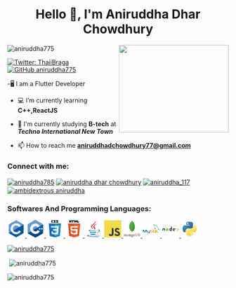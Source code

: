 <h1 align="center">Hello 👋, I'm Aniruddha Dhar Chowdhury</h1>

<img align="right" src="https://c.tenor.com/Bpv9wTLKMskAAAAC/computer-nerds.gif" width="250" height="200" />  

<p align="left"> <img src="https://komarev.com/ghpvc/?username=aniruddha775&label=Profile%20views&color=0e75b6&style=flat" alt="aniruddha775" /> </p>

 [![Twitter: ThaiiBraga](https://img.shields.io/twitter/follow/Aniruddha785?style=social)](https://twitter.com/Aniruddha785) [![GitHub aniruddha775](https://img.shields.io/github/followers/aniruddha775?label=follow&style=social)](https://github.com/aniruddha775)  

-🖥️ I am a Flutter Developer

- 💻 I’m currently learning **C++,ReactJS**

- 🏫 I'm currently studying **B-tech** at ***Techno International New Town***

- 📫 How to reach me **aniruddhadchowdhury77@gmail.com**

<h3 align="left">Connect with me:</h3>
<p align="left">
<a href="https://twitter.com/aniruddha785" target="blank"><img align="center" src="https://raw.githubusercontent.com/rahuldkjain/github-profile-readme-generator/master/src/images/icons/Social/twitter.svg" alt="aniruddha785" height="30" width="40" /></a>
<a href="https://linkedin.com/in/aniruddha dhar chowdhury" target="blank"><img align="center" src="https://raw.githubusercontent.com/rahuldkjain/github-profile-readme-generator/master/src/images/icons/Social/linked-in-alt.svg" alt="aniruddha dhar chowdhury" height="30" width="40" /></a>
<a href="https://instagram.com/aniruddha_117" target="blank"><img align="center" src="https://raw.githubusercontent.com/rahuldkjain/github-profile-readme-generator/master/src/images/icons/Social/instagram.svg" alt="aniruddha_117" height="30" width="40" /></a>
 <a href="https://fb.com/ambidextrous aniruddha" target="blank"><img align="center" src="https://raw.githubusercontent.com/rahuldkjain/github-profile-readme-generator/master/src/images/icons/Social/facebook.svg" alt="ambidextrous aniruddha" height="30" width="40" /></a>
</p>

<h3 align="left">Softwares And Programming Languages:</h3>
<p align="left"> <a href="https://www.cprogramming.com/" target="_blank"> <img src="https://raw.githubusercontent.com/devicons/devicon/master/icons/c/c-original.svg" alt="c" width="40" height="40"/> </a> <a href="https://www.w3schools.com/cpp/" target="_blank"> <img src="https://raw.githubusercontent.com/devicons/devicon/master/icons/cplusplus/cplusplus-original.svg" alt="cplusplus" width="40" height="40"/> </a> <a href="https://www.w3schools.com/css/" target="_blank"> <img src="https://raw.githubusercontent.com/devicons/devicon/master/icons/css3/css3-original-wordmark.svg" alt="css3" width="40" height="40"/> </a> <a href="https://www.w3.org/html/" target="_blank"> <img src="https://raw.githubusercontent.com/devicons/devicon/master/icons/html5/html5-original-wordmark.svg" alt="html5" width="40" height="40"/> <img src="https://raw.githubusercontent.com/devicons/devicon/master/icons/java/java-original.svg" alt="java" width="40" height="40"/> </a> <a href="https://developer.mozilla.org/en-US/docs/Web/JavaScript" target="_blank"> <img src="https://raw.githubusercontent.com/devicons/devicon/master/icons/javascript/javascript-original.svg" alt="javascript" width="40" height="40"/> </a> <a href="https://www.mongodb.com/" target="_blank"> <img src="https://raw.githubusercontent.com/devicons/devicon/master/icons/mongodb/mongodb-original-wordmark.svg" alt="mongodb" width="40" height="40"/> </a> <a href="https://www.mysql.com/" target="_blank"> <img src="https://raw.githubusercontent.com/devicons/devicon/master/icons/mysql/mysql-original-wordmark.svg" alt="mysql" width="40" height="40"/> </a> <a href="https://nodejs.org" target="_blank"> <img src="https://raw.githubusercontent.com/devicons/devicon/master/icons/nodejs/nodejs-original-wordmark.svg" alt="nodejs" width="40" height="40"/> </a> <a href="https://www.python.org" target="_blank"> <img src="https://raw.githubusercontent.com/devicons/devicon/master/icons/python/python-original.svg" alt="python" width="40" height="40"/> </a> </p>

<p align="left"> <a href="https://github.com/ryo-ma/github-profile-trophy"><img src="https://github-profile-trophy.vercel.app/?username=aniruddha775" alt="aniruddha775" /></a> </p>

<p>&nbsp;<img align="center" src="https://github-readme-stats.vercel.app/api?username=aniruddha775&show_icons=true&locale=en" alt="aniruddha775" /></p>

<p><img align="center" src="https://github-readme-streak-stats.herokuapp.com/?user=aniruddha775&" alt="aniruddha775" /></p>

